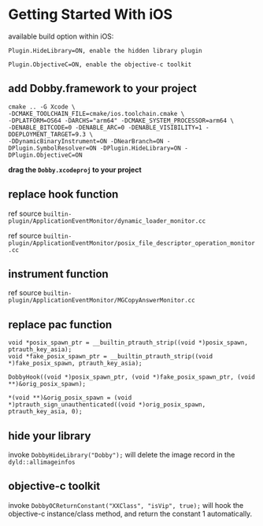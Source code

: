 # Getting Started With iOS

available build option within iOS:

```
Plugin.HideLibrary=ON, enable the hidden library plugin

Plugin.ObjectiveC=ON, enable the objective-c toolkit
```

## add Dobby.framework to your project

```
cmake .. -G Xcode \
-DCMAKE_TOOLCHAIN_FILE=cmake/ios.toolchain.cmake \
-DPLATFORM=OS64 -DARCHS="arm64" -DCMAKE_SYSTEM_PROCESSOR=arm64 \
-DENABLE_BITCODE=0 -DENABLE_ARC=0 -DENABLE_VISIBILITY=1 -DDEPLOYMENT_TARGET=9.3 \
-DDynamicBinaryInstrument=ON -DNearBranch=ON -DPlugin.SymbolResolver=ON -DPlugin.HideLibrary=ON -DPlugin.ObjectiveC=ON

```

**drag the `Dobby.xcodeproj` to your project**


## replace hook function

ref source `builtin-plugin/ApplicationEventMonitor/dynamic_loader_monitor.cc`

ref source `builtin-plugin/ApplicationEventMonitor/posix_file_descriptor_operation_monitor.cc`

## instrument function

ref source `builtin-plugin/ApplicationEventMonitor/MGCopyAnswerMonitor.cc`

## replace pac function

```
void *posix_spawn_ptr = __builtin_ptrauth_strip((void *)posix_spawn, ptrauth_key_asia);
void *fake_posix_spawn_ptr = __builtin_ptrauth_strip((void *)fake_posix_spawn, ptrauth_key_asia);

DobbyHook((void *)posix_spawn_ptr, (void *)fake_posix_spawn_ptr, (void **)&orig_posix_spawn);

*(void **)&orig_posix_spawn = (void *)ptrauth_sign_unauthenticated((void *)orig_posix_spawn, ptrauth_key_asia, 0);
```


## hide your library

invoke `DobbyHideLibrary("Dobby");` will delete the image record in the `dyld::allimageinfos`

## objective-c toolkit

invoke `DobbyOCReturnConstant("XXClass", "isVip", true);` will hook the objective-c instance/class method, and return the constant 1 automatically.

